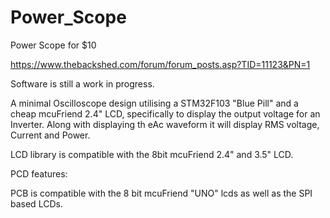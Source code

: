 # Power_Scope
Power Scope for $10

https://www.thebackshed.com/forum/forum_posts.asp?TID=11123&PN=1

Software is still a work in progress.

A minimal Oscilloscope design utilising a STM32F103 "Blue Pill" and a cheap mcuFriend 2.4" LCD, specifically to display the output voltage for an Inverter.  Along with displaying th eAc waveform it will display RMS voltage, Current and Power.

LCD library is compatible with the 8bit mcuFriend 2.4" and 3.5" LCD.

PCD features:

PCB is compatible with the 8 bit mcuFriend "UNO" lcds as well as the SPI based LCDs.
